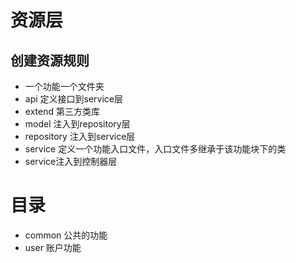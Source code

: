 # 资源层
## 创建资源规则
* 一个功能一个文件夹
* api 定义接口到service层
* extend 第三方类库
* model  注入到repository层
* repository  注入到service层
* service  定义一个功能入口文件，入口文件多继承于该功能块下的类
* service注入到控制器层

# 目录

* common 公共的功能
* user 账户功能
